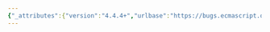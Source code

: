 ```yaml
---
{"_attributes":{"version":"4.4.4+","urlbase":"https://bugs.ecmascript.org/","maintainer":"dherman@mozilla.com"},"bug":{"bug_id":645,"creation_ts":"2012-09-03 17:49:00 -0700","short_desc":"BestAvailableLocale() off-by-one error","delta_ts":"2012-10-16 15:13:39 -0700","product":"Internationalization - ECMA-402","component":"Specification","version":"Edition 1.0 drafts","rep_platform":"All","op_sys":"All","bug_status":"RESOLVED","resolution":"FIXED","priority":"Normal","bug_severity":"enhancement","everconfirmed":true,"reporter":{"uid":"gphemsley","name":"Gordon P. Hemsley"},"assigned_to":{"uid":"ecmascriptbugs","name":"Norbert"},"long_desc":[{"commentid":1584,"comment_count":0,"who":{"uid":"gphemsley","name":"Gordon P. Hemsley"},"bug_when":"2012-09-03 17:49:05 -0700","thetext":"If I'm reading (and implementing) BestAvailableLocale() correctly, there seems to be an off-by-one error with regard to step 2(d): \"pos-1\" should be \"pos\".\n\nThis is the code I'm using, and it's chopping too much off the end of the candidate:\n\nBestAvailableLocale: function(availableLocales, locale) {\n\tif (!this.IsStructurallyValidLanguageTag(locale)) {\n\t\treturn undefined;\n\t}\n\n\tlet candidate = this.CanonicalizeLanguageTag(locale);\n\n\twhile (candidate.length > 0) {\n\t\tif (availableLocales.indexOf(candidate) !== -1) {\n\t\t\treturn candidate;\n\t\t}\n\n\t\tlet pos = candidate.lastIndexOf('-');\n\n\t\tif (pos === -1) {\n\t\t\treturn undefined;\n\t\t}\n\n\t\tif (pos >= 2 && candidate[pos - 2] === '-' ) {\n\t\t\tpos -= 2;\n\t\t}\n\n\t\tcandidate = candidate.substring(0, pos - 1);\n\t}\n},\n\nAm I missing something? Or is the spec wrong?"},{"commentid":1586,"comment_count":1,"who":{"uid":"ecmascriptbugs","name":"Norbert"},"bug_when":"2012-09-03 22:20:56 -0700","thetext":"In a call to substring, it has to be just pos. Where the spec said \"substring of candidate from position 0 to position pos-1\", it meant to include the characters in both positions.\n\nTo make things clearer, I changed the spec to say \"position 0, inclusive, to position pos, exclusive\"."}]}}
---
```

